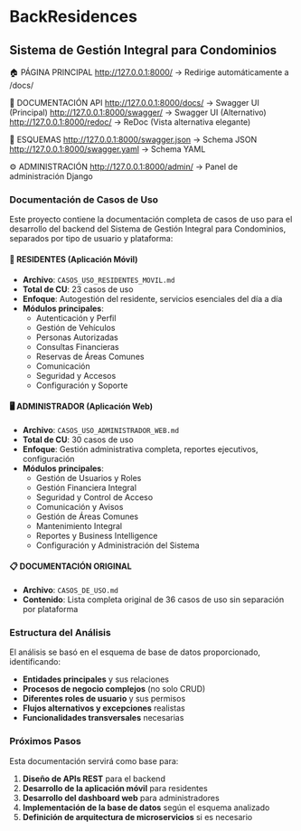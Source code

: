 # BackResidences

## Sistema de Gestión Integral para Condominios
🏠 PÁGINA PRINCIPAL
http://127.0.0.1:8000/                    → Redirige automáticamente a /docs/

📖 DOCUMENTACIÓN API
http://127.0.0.1:8000/docs/               → Swagger UI (Principal)
http://127.0.0.1:8000/swagger/            → Swagger UI (Alternativo)
http://127.0.0.1:8000/redoc/              → ReDoc (Vista alternativa elegante)

🔧 ESQUEMAS
http://127.0.0.1:8000/swagger.json        → Schema JSON
http://127.0.0.1:8000/swagger.yaml        → Schema YAML

⚙️ ADMINISTRACIÓN
http://127.0.0.1:8000/admin/              → Panel de administración Django

### Documentación de Casos de Uso

Este proyecto contiene la documentación completa de casos de uso para el desarrollo del backend del Sistema de Gestión Integral para Condominios, separados por tipo de usuario y plataforma:


#### 📱 **RESIDENTES (Aplicación Móvil)**
- **Archivo**: `CASOS_USO_RESIDENTES_MOVIL.md`
- **Total de CU**: 23 casos de uso
- **Enfoque**: Autogestión del residente, servicios esenciales del día a día
- **Módulos principales**:
  - Autenticación y Perfil
  - Gestión de Vehículos
  - Personas Autorizadas
  - Consultas Financieras
  - Reservas de Áreas Comunes
  - Comunicación
  - Seguridad y Accesos
  - Configuración y Soporte

#### 🖥️ **ADMINISTRADOR (Aplicación Web)**
- **Archivo**: `CASOS_USO_ADMINISTRADOR_WEB.md`
- **Total de CU**: 30 casos de uso
- **Enfoque**: Gestión administrativa completa, reportes ejecutivos, configuración
- **Módulos principales**:
  - Gestión de Usuarios y Roles
  - Gestión Financiera Integral
  - Seguridad y Control de Acceso
  - Comunicación y Avisos
  - Gestión de Áreas Comunes
  - Mantenimiento Integral
  - Reportes y Business Intelligence
  - Configuración y Administración del Sistema

#### 📋 **DOCUMENTACIÓN ORIGINAL**
- **Archivo**: `CASOS_DE_USO.md`
- **Contenido**: Lista completa original de 36 casos de uso sin separación por plataforma

### Estructura del Análisis

El análisis se basó en el esquema de base de datos proporcionado, identificando:
- **Entidades principales** y sus relaciones
- **Procesos de negocio complejos** (no solo CRUD)
- **Diferentes roles de usuario** y sus permisos
- **Flujos alternativos y excepciones** realistas
- **Funcionalidades transversales** necesarias

### Próximos Pasos

Esta documentación servirá como base para:
1. **Diseño de APIs REST** para el backend
2. **Desarrollo de la aplicación móvil** para residentes
3. **Desarrollo del dashboard web** para administradores
4. **Implementación de la base de datos** según el esquema analizado
5. **Definición de arquitectura de microservicios** si es necesario